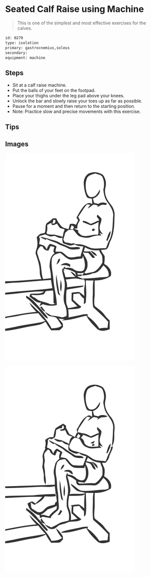 # Seated Calf Raise using Machine
> This is one of the simplest and most effective exercises for the calves.

``` 
id: 0279 
type: isolation 
primary: gastrocnemius,soleus 
secondary:  
equipment: machine 
``` 

## Steps

 - Sit at a calf raise machine.
 - Put the balls of your feet on the footpad.
 - Place your thighs under the leg pad above your knees.
 - Unlock the bar and slowly raise your toes up as far as possible.
 - Pause for a moment and then return to the starting position.
 - Note: Practice slow and precise movements with this exercise.

## Tips


## Images

![](./../svg/0279-relaxation.svg)

![](./../svg/0279-tension.svg)
